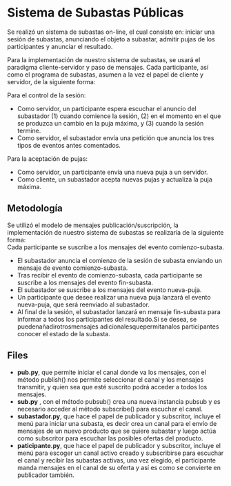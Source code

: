 Sistema de Subastas Públicas
========================================
Se realizó un sistema de subastas on-line, el cual consiste en: iniciar una sesión de subastas, anunciando el objeto a subastar, admitir pujas de los participantes y anunciar el resultado.  

Para la implementación de nuestro sistema de subastas, se usará el paradigma cliente-servidor y paso de mensajes. Cada participante, así como el programa de  subastas, asumen a la vez el papel de cliente  y servidor, de la siguiente forma:     

Para el control de la sesión: 
+ Como servidor, un participante espera escuchar el anuncio del subastador (1) cuando comience la sesión, (2) en el momento en el que se produzca un cambio en la puja máxima, y (3) cuando la sesión termine.
+ Como servidor, el subastador envía una petición que anuncia los tres tipos  de eventos antes comentados.  

Para la aceptación de pujas: 
+ Como servidor, un participante envía una nueva puja a un servidor. 
+ Como cliente, un subastador acepta nuevas pujas y actualiza la puja máxima. 

Metodología
-------------
Se utilizó el modelo de mensajes publicación/suscripción, la implementación de nuestro sistema de subastas se realizaría de la siguiente forma:  
Cada participante se suscribe a los mensajes del evento comienzo-subasta.
+ El subastador anuncia el comienzo de la sesión de subasta enviando un mensaje de evento comienzo-subasta. 
+ Tras recibir el evento de comienzo-subasta, cada participante se suscribe a los mensajes del evento fin-subasta. 
+ El subastador se suscribe a los mensajes del evento nueva-puja. 
+ Un participante que desee realizar una nueva puja lanzará el evento nueva-puja, que será reenviado al subastador. 
+ Al final de la sesión, el subastador lanzará en mensaje fin-subasta para informar a todos los participantes del resultado.Si se desea, se puedenañadirotrosmensajes adicionalesquepermitanalos participantes conocer el estado de la subasta.   

Files
-------------
+ **pub.py**, que permite iniciar el canal donde va los mensajes, con el método publish() nos permite seleccionar el canal y los mensajes transmitir, y quien sea que esté suscrito podrá acceder a todos los mensajes.
+ **sub.py** , con el método pubsub() crea una nueva instancia pubsub y es necesario acceder al método subscribe() para escuchar el canal.
+ **subastador.py**, que hace el papel de publicador y subscritor, incluye el menú para iniciar una subasta, es decir crea un canal para el envío de mensajes de un nuevo producto que se quiere subastar y luego actúa como subscritor para escuchar las posibles ofertas del producto.
+ **paticipante.py**, que hace el papel de publicador y subscritor, incluye el menú para escoger un canal activo creado y subscribirse para escuchar el canal y recibir las subastas activas, una vez elegido, el participante manda mensajes en el canal de su oferta y así es como se convierte en publicador también.


